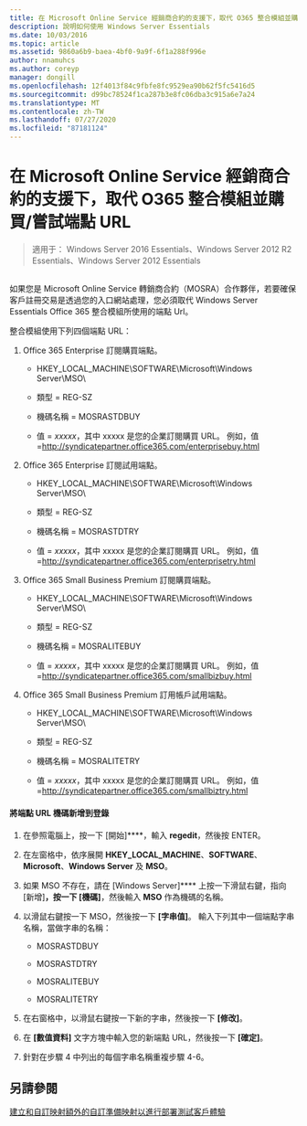```yaml
---
title: 在 Microsoft Online Service 經銷商合約的支援下，取代 O365 整合模組並購買/嘗試端點 URL
description: 說明如何使用 Windows Server Essentials
ms.date: 10/03/2016
ms.topic: article
ms.assetid: 9860a6b9-baea-4bf0-9a9f-6f1a288f996e
author: nnamuhcs
ms.author: coreyp
manager: dongill
ms.openlocfilehash: 12f4013f84c9fbfe8fc9529ea90b62f5fc5416d5
ms.sourcegitcommit: d99bc78524f1ca287b3e8fc06dba3c915a6e7a24
ms.translationtype: MT
ms.contentlocale: zh-TW
ms.lasthandoff: 07/27/2020
ms.locfileid: "87181124"
---
```

# <a name="replace-o365-integration-module-buy-try-endpoint-url-in-support-of-microsoft-online-service-reseller-agreement"></a>在 Microsoft Online Service 經銷商合約的支援下，取代 O365 整合模組並購買/嘗試端點 URL

>適用于： Windows Server 2016 Essentials、Windows Server 2012 R2 Essentials、Windows Server 2012 Essentials

##  <a name="BKMK_O365"></a>
 如果您是 Microsoft Online Service 轉銷商合約（MOSRA）合作夥伴，若要確保客戶註冊交易是透過您的入口網站處理，您必須取代 Windows Server Essentials Office 365 整合模組所使用的端點 Url。

 整合模組使用下列四個端點 URL：

1.  Office 365 Enterprise 訂閱購買端點。

    -   HKEY_LOCAL_MACHINE\SOFTWARE\Microsoft\Windows Server\MSO\

    -   類型 = REG-SZ

    -   機碼名稱 = MOSRASTDBUY

    -   值 = *xxxxx*，其中 xxxxx 是您的企業訂閱購買 URL。 例如，值 =http://syndicatepartner.office365.com/enterprisebuy.html

2.  Office 365 Enterprise 訂閱試用端點。

    -   HKEY_LOCAL_MACHINE\SOFTWARE\Microsoft\Windows Server\MSO\

    -   類型 = REG-SZ

    -   機碼名稱 = MOSRASTDTRY

    -   值 = *xxxxx*，其中 xxxxx 是您的企業訂閱購買 URL。 例如，值 =http://syndicatepartner.office365.com/enterprisetry.html

3.  Office 365 Small Business Premium 訂閱購買端點。

    -   HKEY_LOCAL_MACHINE\SOFTWARE\Microsoft\Windows Server\MSO\

    -   類型 = REG-SZ

    -   機碼名稱 = MOSRALITEBUY

    -   值 = *xxxxx*，其中 xxxxx 是您的企業訂閱購買 URL。 例如，值 =http://syndicatepartner.office365.com/smallbizbuy.html

4.  Office 365 Small Business Premium 訂用帳戶試用端點。

    -   HKEY_LOCAL_MACHINE\SOFTWARE\Microsoft\Windows Server\MSO\

    -   類型 = REG-SZ

    -   機碼名稱 = MOSRALITETRY

    -   值 = *xxxxx*，其中 xxxxx 是您的企業訂閱購買 URL。 例如，值 =http://syndicatepartner.office365.com/smallbiztry.html

#### <a name="to-add-an-endpoint-url-key-to-the-registry"></a>將端點 URL 機碼新增到登錄

1.  在參照電腦上，按一下 [開始]****，輸入 **regedit**，然後按 ENTER。

2.  在左窗格中，依序展開 **HKEY_LOCAL_MACHINE**、**SOFTWARE**、**Microsoft**、**Windows Server** 及 **MSO**。

3.  如果 MSO 不存在，請在 [Windows Server]**** 上按一下滑鼠右鍵，指向 [新增]****，按一下 [機碼]****，然後輸入 **MSO** 作為機碼的名稱。

4.  以滑鼠右鍵按一下 MSO，然後按一下 **[字串值]**。 輸入下列其中一個端點字串名稱，當做字串的名稱：

    -   MOSRASTDBUY

    -   MOSRASTDTRY

    -   MOSRALITEBUY

    -   MOSRALITETRY

5.  在右窗格中，以滑鼠右鍵按一下新的字串，然後按一下 **[修改]**。

6.  在 **[數值資料]** 文字方塊中輸入您的新端點 URL，然後按一下 **[確定]**。

7.  針對在步驟 4 中列出的每個字串名稱重複步驟 4-6。

## <a name="see-also"></a>另請參閱

 [建立和自訂映射額外的](Creating-and-Customizing-the-Image.md)[自訂](Additional-Customizations.md)[準備映射以進行部署](Preparing-the-Image-for-Deployment.md)[測試客戶體驗](Testing-the-Customer-Experience.md)

